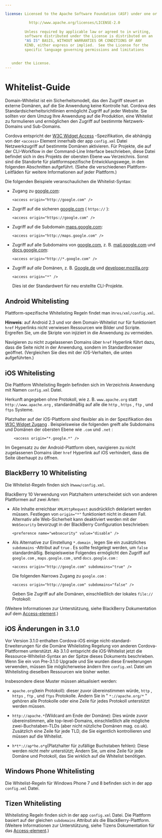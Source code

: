 ```yaml
---

license: Licensed to the Apache Software Foundation (ASF) under one or more contributor license agreements. See the NOTICE file distributed with this work for additional information regarding copyright ownership. The ASF licenses this file to you under the Apache License, Version 2.0 (the "License"); you may not use this file except in compliance with the License. You may obtain a copy of the License at

           http://www.apache.org/licenses/LICENSE-2.0
    
         Unless required by applicable law or agreed to in writing,
         software distributed under the License is distributed on an
         "AS IS" BASIS, WITHOUT WARRANTIES OR CONDITIONS OF ANY
         KIND, either express or implied.  See the License for the
         specific language governing permissions and limitations
    

   under the License.
---
```


# Whitelist-Guide

Domain-Whitelist ist ein Sicherheitsmodell, das den Zugriff steuert an externe Domänen, auf die Sie Anwendung keine Kontrolle hat. Cordova des Standardsicherheitsrichtlinien ermöglicht Zugriff auf jeder Website. Sie sollten vor dem Umzug Ihre Anwendung auf die Produktion, eine Whitelist zu formulieren und ermöglichen den Zugriff auf bestimmte Netzwerk-Domains und Sub-Domains.

Cordova entspricht der [W3C Widget Access][1] -Spezifikation, die abhängig von der `<access>` Element innerhalb der app `config.xml` Datei Netzwerkzugriff auf bestimmte Domänen aktivieren. Für Projekte, die auf der CLI-Workflow in der Command-Line Interface beschrieben, diese Datei befindet sich in des Projekts der obersten Ebene `www` Verzeichnis. Sonst sind die Standorte für plattformspezifische Entwicklungswege, in den folgenden Abschnitten aufgeführt. (Siehe die verschiedenen Plattform-Leitfäden für weitere Informationen auf jeder Plattform.)

 [1]: http://www.w3.org/TR/widgets-access/

Die folgenden Beispiele veranschaulichen die Whitelist-Syntax:

*   Zugang zu [google.com][2]:
    
        <access origin="http://google.com" />
        

*   Zugriff auf die sicheren [google.com][3] ( `https://` ):
    
        <access origin="https://google.com" />
        

*   Zugriff auf die Subdomain [maps.google.com][4]:
    
        <access origin="http://maps.google.com" />
        

*   Zugriff auf alle Subdomains von [google.com][2], z. B. [mail.google.com][5] und [docs.google.com][6]:
    
        <access origin="http://*.google.com" />
        

*   Zugriff auf *alle* Domänen, z. B. [Google.de][2] und [developer.mozilla.org][7]:
    
        <access origin="*" />
        
    
    Dies ist der Standardwert für neu erstellte CLI-Projekte.

 [2]: http://google.com
 [3]: https://google.com
 [4]: http://maps.google.com
 [5]: http://mail.google.com
 [6]: http://docs.google.com
 [7]: http://developer.mozilla.org

## Android Whitelisting

Plattform-spezifische Whitelisting Regeln findet man in`res/xml/config.xml`.

**Hinweis**: auf Android 2.3 und vor dem Domain-Whitelist nur für funktioniert `href` Hyperlinks nicht verwiesen Ressourcen wie Bilder und Scripte. Ergreifen Sie, um die Skripte von injiziert in die Anwendung zu vermeiden.

Navigieren zu nicht zugelassenen Domains über `href` Hyperlink führt dazu, dass die Seite nicht in der Anwendung, sondern im Standardbrowser geöffnet. (Vergleichen Sie dies mit der iOS-Verhalten, die unten aufgeführten.)

## iOS Whitelisting

Die Plattform Whitelisting Regeln befinden sich im Verzeichnis Anwendung mit Namen `config.xml` Datei.

Herkunft angegeben ohne Protokoll, wie z. B. `www.apache.org` statt `http://www.apache.org` , standardmäßig auf alle die `http` , `https` , `ftp` , und `ftps` Systeme.

Platzhalter auf der iOS-Plattform sind flexibler als in der Spezifikation des [W3C Widget Zugang][1] . Beispielsweise die folgenden greift alle Subdomains und Domänen der obersten Ebene wie `.com` und `.net` :

        <access origin="*.google.*" />
    

Im Gegensatz zu der Android-Plattform oben, navigieren zu nicht zugelassenen Domains über `href` Hyperlink auf iOS verhindert, dass die Seite überhaupt zu öffnen.

## BlackBerry 10 Whitelisting

Die Whitelist-Regeln finden sich in`www/config.xml`.

BlackBerry 10 Verwendung von Platzhaltern unterscheidet sich von anderen Plattformen auf zwei Arten:

*   Alle Inhalte erreichbar `XMLHttpRequest` ausdrücklich deklariert werden müssen. Festlegen von `origin="*"` funktioniert nicht in diesem Fall. Alternativ alle Web-Sicherheit kann deaktiviert werden mit der `WebSecurity` bevorzugt in der BlackBerry Configuration beschrieben:
    
        <preference name="websecurity" value="disable" />
        

*   Als Alternative zur Einstellung `*.domain` , legen Sie ein zusätzliches `subdomains` -Attribut auf `true` . Es sollte festgelegt werden, um `false` standardmäßig. Beispielsweise Folgendes ermöglicht den Zugriff auf `google.com` , `maps.google.com` , und `docs.google.com` :
    
        <access origin="http://google.com" subdomains="true" />
        
    
    Die folgenden Narrows Zugang zu `google.com` :
    
        <access origin="http://google.com" subdomains="false" />
        
    
    Geben Sie Zugriff auf alle Domänen, einschließlich der lokales `file://` Protokoll:
    
    <access origin="*" subdomains="true" />

(Weitere Informationen zur Unterstützung, siehe BlackBerry Dokumentation auf dem [Access-element][8].)

 [8]: https://developer.blackberry.com/html5/documentation/ww_developing/Access_element_834677_11.html

## iOS Änderungen in 3.1.0

Vor Version 3.1.0 enthalten Cordova-iOS einige nicht-standard-Erweiterungen für die Domäne Whilelisting Regelung von anderen Cordova-Plattformen unterstützt. Ab 3.1.0 entspricht die iOS-Whitelist jetzt die Ressource-Whitelist-Syntax an der Spitze dieses Dokuments beschrieben. Wenn Sie ein von Pre-3.1.0 Upgrade und Sie wurden diese Erweiterungen verwenden, müssen Sie möglicherweise ändern Ihre `config.xml` Datei um Whitelisting dieselben Ressourcen wie bisher weiter.

Insbesondere diese Muster müssen aktualisiert werden:

*   `apache.org`(kein Protokoll): dieser zuvor übereinstimmen würde, `http` , `https` , `ftp` , und `ftps` Protokolle. Ändern Sie in " `*://apache.org/*` " gehören alle Protokolle oder eine Zeile für jedes Protokoll unterstützt werden müssen.

*   `http://apache.*`(Wildcard am Ende der Domäne): Dies würde zuvor übereinstimmen, alle top-level-Domains, einschließlich alle mögliche zwei-Buchstaben-TLDs (aber nicht nützliche Domänen mag. co.uk). Zusätzlich eine Zeile für jede TLD, die Sie eigentlich kontrollieren und müssen auf die Whitelist.

*   `h*t*://ap*he.o*g`(Platzhalter für zufällige Buchstaben fehlen): Diese werden nicht mehr unterstützt; Ändern Sie, um eine Zeile für jede Domäne und Protokoll, das Sie wirklich auf die Whitelist benötigen.

## Windows Phone Whitelisting

Die Whitelist-Regeln für Windows Phone 7 und 8 befinden sich in der app `config.xml` Datei.

## Tizen Whitelisting

Whitelisting Regeln finden sich in der app `config.xml` Datei. Die Plattform basiert auf der gleichen `subdomains` Attribut als die BlackBerry-Plattform. (Weitere Informationen zur Unterstützung, siehe Tizens Dokumentation für das [Access-element][9].)

 [9]: https://developer.tizen.org/help/index.jsp?topic=%2Forg.tizen.web.appprogramming%2Fhtml%2Fide_sdk_tools%2Fconfig_editor_w3celements.htm
